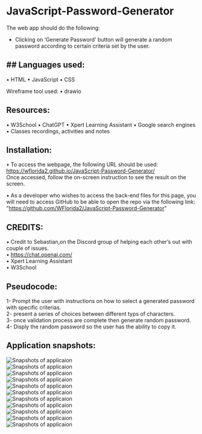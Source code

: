# JavaScript-Password-Generator

The web app should do the following:
- Clicking on ‘Generate Password' button will generate a random password according to certain criteria set by the user.    

## ## Languages used:
• HTML • JavaScript • CSS

Wireframe tool used:
• drawio

## Resources:
• W3School • ChatGPT • Xpert Learning Assistant • Google search engines • Classes recordings, activities and notes

## Installation:
• To access the webpage, the following URL should be used: https://wflorida2.github.io/JavaScript-Password-Generator/  
Once accessed, follow the on-screen instruction to see the result on the screen.

• As a developer who wishes to access the back-end files for this page, you will need to access GitHub to be able to open the repo via the following link: "https://github.com/WFlorida2/JavaScript-Password-Generator"  

## CREDITS:
• Credit to Sebastian,on the Discord group of helping each other’s out with couple of issues.  
• https://chat.openai.com/  
• Xpert Learning Assistant  
• W3School  

## Pseudocode:

1- Prompt the user with instructions on how to select a generated password with specific criterias.  
2- present a series of choices between different typs of characters.  
3- once validation process are complete then generate random password.  
4- Disply the random password so the user has the ability to copy it.  

## Application snapshots:
![Snapshots of applicaion](./assets/images/Screenshot%202023-12-30%20at%2015.18.09.png)  
![Snapshots of applicaion](./assets/images/Screenshot%202023-12-30%20at%2015.18.26.png)  
![Snapshots of applicaion](./assets/images/Screenshot%202023-12-30%20at%2015.18.50.png)  
![Snapshots of applicaion](./assets/images/Screenshot%202023-12-30%20at%2015.19.01.png)  
![Snapshots of applicaion](./assets/images/Screenshot%202023-12-30%20at%2015.19.11.png)  
![Snapshots of applicaion](./assets/images/Screenshot%202023-12-30%20at%2015.19.20.png)  
![Snapshots of applicaion](./assets/images/Screenshot%202023-12-30%20at%2015.19.27.png)  
![Snapshots of applicaion](./assets/images/Screenshot%202023-12-30%20at%2015.19.39.png)  
![Snapshots of applicaion](./assets/images/Screenshot%202023-12-30%20at%2015.20.08.png)  
![Snapshots of applicaion](./assets/images/Screenshot%202023-12-30%20at%2015.20.18.png)  
![Snapshots of applicaion](./assets/images/Screenshot%202023-12-30%20at%2015.22.46.png)  



